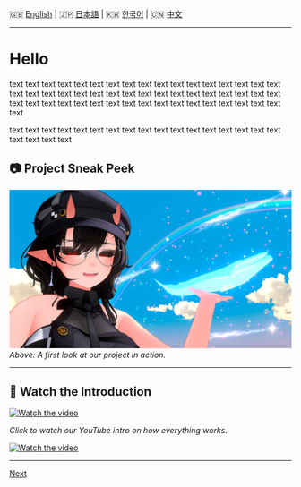 🇬🇧 [English](1.md) | 🇯🇵 [日本語](1.ja.md) | 🇰🇷 [한국어](1.ko.md) | 🇨🇳 [中文](1.zh.md)

---

# Hello

text text text text text text text text text text text text text text text text text text text text text text text text text text text text text 
text text text text text text text text 
text text text text text text text text text text text text text text text 

text text text text text text text text text text text text text text text text text text text text text 

## 📷 Project Sneak Peek

![Project Screenshot](assets/image1.jpeg)  
*Above: A first look at our project in action.*

---

## 🎥 Watch the Introduction

[![Watch the video](https://img.youtube.com/vi/4lbDZrKahrI/hqdefault.jpg)](https://www.youtube.com/watch?v=4lbDZrKahrI)

*Click to watch our YouTube intro on how everything works.*


[![Watch the video](https://img.youtube.com/vi/a-0x7d_G6gc/hqdefault.jpg)](https://www.youtube.com/watch?v=a-0x7d_G6gc)

---

[Next](6.md)